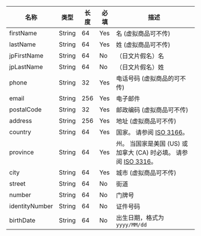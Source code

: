 [//]: # (### TransactionInformation)

<div class="custom-table bordered-table">

| 名称             | 类型     | 长度  | 必填  | 描述                                                                                                                                                                                              |
|----------------|--------|-----|-----|-------------------------------------------------------------------------------------------------------------------------------------------------------------------------------------------------|
| firstName      | String | 64  | Yes | 名 (虚拟商品可不传)                                                                                                                                                                                     |
| lastName       | String | 64  | Yes | 姓 (虚拟商品可不传)                                                                                                                                                                                     |
| jpFirstName    | String | 64  | No  | （日文片假名）名                                                                                                                                                                                        |
| jpLastName     | String | 64  | No  | （日文片假名）姓                                                                                                                                                                                        |
| phone          | String | 32  | Yes | 电话号码   (虚拟商品的可不传)                                                                                                                                                                               |
| email          | String | 256 | Yes | 电子邮件                                                                                                                                                                                            |
| postalCode     | String | 32  | Yes | 邮政编码  (虚拟商品可不传)                                                                                                                                                                                 |
| address        | String | 256 | Yes | 地址    (虚拟商品可不传)                                                                                                                                                                                 |
| country        | String | 64  | Yes | 国家。 请参阅 [ISO 3166](https://en.wikipedia.org/wiki/ISO_3166-1)。 <br>   <CMExample data="美国 is US "></CMExample>                                |
| province       | String | 64  | Yes | 州。 当国家是美国 \(US\) 或加拿大 \(CA\) 时必填。 请参阅 [ISO 3316](https://en.wikipedia.org/wiki/ISO_3166-1)。 <br>  <CMExample data="美属萨摩亚 is AS"></CMExample> |
| city           | String | 64  | Yes | 城市 (虚拟商品可不传)                                                                                                                                                                                    |
| street         | String | 64  | No  | 街道                                                                                                                                                                                              |
| number         | String | 64  | No  | 门牌号                                                                                                                                                                                             |
| identityNumber | String | 64  | No  | 证件号码                                                                                                                                                                                            |
| birthDate      | String | 64  | No  | 出生日期，格式为 `yyyy/MM/dd`                                                                                                                                                                           |

</div>